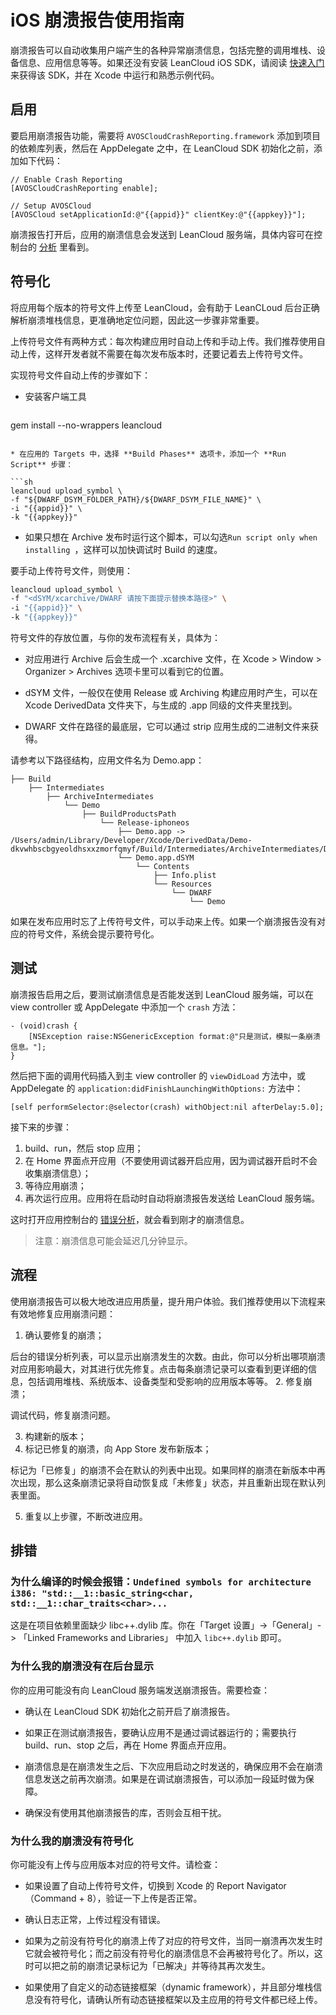 # iOS 崩溃报告使用指南

崩溃报告可以自动收集用户端产生的各种异常崩溃信息，包括完整的调用堆栈、设备信息、应用信息等等。如果还没有安装 LeanCloud iOS SDK，请阅读 [快速入门](/start.html) 来获得该 SDK，并在 Xcode 中运行和熟悉示例代码。

## 启用

要启用崩溃报告功能，需要将 `AVOSCloudCrashReporting.framework` 添加到项目的依赖库列表，然后在 AppDelegate 之中，在 LeanCloud SDK 初始化之前，添加如下代码：

```objc
// Enable Crash Reporting
[AVOSCloudCrashReporting enable];

// Setup AVOSCloud
[AVOSCloud setApplicationId:@"{{appid}}" clientKey:@"{{appkey}}"];
```
崩溃报告打开后，应用的崩溃信息会发送到 LeanCloud 服务端，具体内容可在控制台的 [分析](/stat.html?appid={{appid}}#/statrealtime) 里看到。

## 符号化

将应用每个版本的符号文件上传至 LeanCloud，会有助于 LeanCLoud 后台正确解析崩溃堆栈信息，更准确地定位问题，因此这一步骤非常重要。

上传符号文件有两种方式：每次构建应用时自动上传和手动上传。我们推荐使用自动上传，这样开发者就不需要在每次发布版本时，还要记着去上传符号文件。

实现符号文件自动上传的步骤如下：

* 安装客户端工具 

  ```sh
gem install --no-wrappers leancloud
  ``` 

* 在应用的 Targets 中，选择 **Build Phases** 选项卡，添加一个 **Run Script** 步骤：

  ```sh
leancloud upload_symbol \
-f "${DWARF_DSYM_FOLDER_PATH}/${DWARF_DSYM_FILE_NAME}" \
-i "{{appid}}" \
-k "{{appkey}}"
  ```
* 如果只想在 Archive 发布时运行这个脚本，可以勾选`Run script only when installing `，这样可以加快调试时 Build 的速度。

要手动上传符号文件，则使用：
```sh
leancloud upload_symbol \
-f "<dSYM/xcarchive/DWARF 请按下面提示替换本路径>" \
-i "{{appid}}" \
-k "{{appkey}}"
```

符号文件的存放位置，与你的发布流程有关，具体为：

* 对应用进行 Archive 后会生成一个 .xcarchive 文件，在 Xcode > Window > Organizer > Archives 选项卡里可以看到它的位置。

* dSYM 文件，一般仅在使用 Release 或 Archiving 构建应用时产生，可以在 Xcode DerivedData 文件夹下，与生成的 .app 同级的文件夹里找到。

* DWARF 文件在路径的最底层，它可以通过 strip 应用生成的二进制文件来获得。

请参考以下路径结构，应用文件名为 Demo.app：

```
├── Build
    ├── Intermediates
        ├── ArchiveIntermediates
            └── Demo
                ├── BuildProductsPath
                    └── Release-iphoneos
                        ├── Demo.app -> /Users/admin/Library/Developer/Xcode/DerivedData/Demo-dkvwhbscbgyeoldhsxxzmorfqmyf/Build/Intermediates/ArchiveIntermediates/Demo/InstallationBuildProductsLocation/Applications/Demo.app
                        └── Demo.app.dSYM
                            └── Contents
                                ├── Info.plist
                                └── Resources
                                    └── DWARF
                                        └── Demo
```

如果在发布应用时忘了上传符号文件，可以手动来上传。如果一个崩溃报告没有对应的符号文件，系统会提示要符号化。

## 测试

崩溃报告启用之后，要测试崩溃信息是否能发送到 LeanCloud 服务端，可以在 view controller 或 AppDelegate 中添加一个 `crash` 方法：

```objc
- (void)crash {
    [NSException raise:NSGenericException format:@"只是测试，模拟一条崩溃信息。"];
}
```

然后把下面的调用代码插入到主 view controller 的 `viewDidLoad` 方法中，或 AppDelegate 的 `application:didFinishLaunchingWithOptions:` 方法中：

```objc
[self performSelector:@selector(crash) withObject:nil afterDelay:5.0];
```
接下来的步骤：

1. build、run，然后 stop 应用；
2. 在 Home 界面点开应用（不要使用调试器开启应用，因为调试器开启时不会收集崩溃信息）；
3. 等待应用崩溃；
4. 再次运行应用。应用将在启动时自动将崩溃报告发送给 LeanCloud 服务端。

这时打开应用控制台的 [错误分析](stat.html?appid={{appid}}#/stat/crashreport)，就会看到刚才的崩溃信息。

> 注意：崩溃信息可能会延迟几分钟显示。

## 流程

使用崩溃报告可以极大地改进应用质量，提升用户体验。我们推荐使用以下流程来有效地修复应用崩溃问题：

1. 确认要修复的崩溃；

  后台的错误分析列表，可以显示出崩溃发生的次数。由此，你可以分析出哪项崩溃对应用影响最大，对其进行优先修复。点击每条崩溃记录可以查看到更详细的信息，包括调用堆栈、系统版本、设备类型和受影响的应用版本等等。
2. 修复崩溃；

  调试代码，修复崩溃问题。

3. 构建新的版本；
4. 标记已修复的崩溃，向 App Store 发布新版本；

  标记为「已修复」的崩溃不会在默认的列表中出现。如果同样的崩溃在新版本中再次出现，那么这条崩溃记录将自动恢复成「未修复」状态，并且重新出现在默认列表里面。
  
5. 重复以上步骤，不断改进应用。

## 排错

### 为什么编译的时候会报错：`Undefined symbols for architecture i386: "std::__1::basic_string<char, std::__1::char_traits<char>...`

这是在项目依赖里面缺少 libc++.dylib 库。你在「Target 设置」->「General」-> 「Linked Frameworks and Libraries」 中加入 `libc++.dylib` 即可。

### 为什么我的崩溃没有在后台显示

  你的应用可能没有向 LeanCloud 服务端发送崩溃报告。需要检查：
  
  * 确认在 LeanCloud SDK 初始化之前开启了崩溃报告。

  * 如果正在测试崩溃报告，要确认应用不是通过调试器运行的；需要执行 build、run、stop 之后，再在 Home 界面点开应用。

  * 崩溃信息是在崩溃发生之后、下次应用启动之时发送的，确保应用不会在崩溃信息发送之前再次崩溃。如果是在调试崩溃报告，可以添加一段延时做为保障。

  * 确保没有使用其他崩溃报告的库，否则会互相干扰。

### 为什么我的崩溃没有符号化

  你可能没有上传与应用版本对应的符号文件。请检查：
  
  * 如果设置了自动上传符号文件，切换到 Xcode 的 Report Navigator（Command + 8），验证一下上传是否正常。

  * 确认日志正常，上传过程没有错误。

  * 如果为之前没有符号化的崩溃上传了对应的符号文件，当同一崩溃再次发生时它就会被符号化；而之前没有符号化的崩溃信息不会再被符号化了。所以，这时可以把之前的崩溃记录标记为「已解决」并等待其再次发生。

  * 如果使用了自定义的动态链接框架（dynamic framework），并且部分堆栈信息没有符号化，请确认所有动态链接框架以及主应用的符号文件都已经上传。

